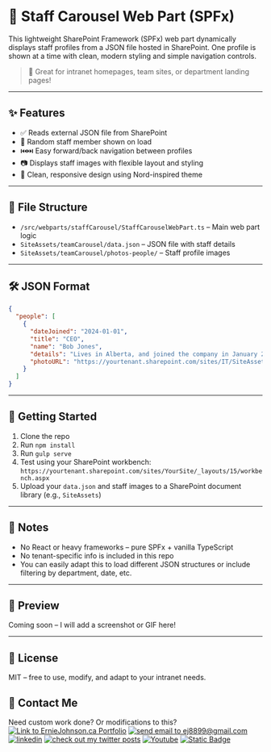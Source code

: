 # 👥 Staff Carousel Web Part (SPFx)

This lightweight SharePoint Framework (SPFx) web part dynamically displays staff profiles from a JSON file hosted in SharePoint. One profile is shown at a time with clean, modern styling and simple navigation controls.

> 📌 Great for intranet homepages, team sites, or department landing pages!

---

## ✨ Features

- ✅ Reads external JSON file from SharePoint
- 🎯 Random staff member shown on load
- ⏮️⏭️ Easy forward/back navigation between profiles
- 📷 Displays staff images with flexible layout and styling
- 🎨 Clean, responsive design using Nord-inspired theme

---

## 📂 File Structure

- `/src/webparts/staffCarousel/StaffCarouselWebPart.ts` – Main web part logic
- `SiteAssets/teamCarousel/data.json` – JSON file with staff details
- `SiteAssets/teamCarousel/photos-people/` – Staff profile images

---

## 🛠 JSON Format

```json
{
  "people": [
    {
      "dateJoined": "2024-01-01",
      "title": "CEO",
      "name": "Bob Jones",
      "details": "Lives in Alberta, and joined the company in January 2024.",
      "photoURL": "https://yourtenant.sharepoint.com/sites/IT/SiteAssets/teamCarousel/photos-people/jr.jpg"
    }
  ]
}
```

---

## 🚀 Getting Started

1. Clone the repo
2. Run `npm install`
3. Run `gulp serve`
4. Test using your SharePoint workbench:  
   `https://yourtenant.sharepoint.com/sites/YourSite/_layouts/15/workbench.aspx`
5. Upload your `data.json` and staff images to a SharePoint document library (e.g., `SiteAssets`)

---

## 🧼 Notes

- No React or heavy frameworks – pure SPFx + vanilla TypeScript
- No tenant-specific info is included in this repo
- You can easily adapt this to load different JSON structures or include filtering by department, date, etc.

---

## 📸 Preview

Coming soon – I will add a screenshot or GIF here!

---

## 🔐 License

MIT – free to use, modify, and adapt to your intranet needs.

## 📧 Contact Me

Need custom work done?  Or modifications to this?
<a href="https://erniejohnson.ca"><img alt="Link to ErnieJohnson.ca Portfolio" src="https://img.shields.io/badge/PORTFOLIO-8A2BE2?style=for-the-badge&logo=google%20home&logoColor=white"></a>&nbsp;<a href="mailto:ej8899@gmail.com" target="_blank"><img src="https://img.shields.io/badge/Gmail-D14836?style=for-the-badge&logo=gmail&logoColor=white" alt="send email to ej8899@gmail.com" /></a>&nbsp;<a href="https://www.linkedin.com/in/ernie-johnson/" target="_blank"><img src="https://img.shields.io/badge/LinkedIn-0077B5?style=for-the-badge&logo=linkedin&logoColor=white" alt="linkedin" /></a>&nbsp;<a href="https://twitter.com/ejdevscom" target="_blank"><img src="https://img.shields.io/badge/Twitter-1DA1F2?style=for-the-badge&logo=twitter&logoColor=white" alt="check out my twitter posts"/></a>&nbsp;<a href="https://www.youtube.com/@erniejohnsonca?sub_confirmation=1"><img alt="Youtube" title="Youtube" src="https://img.shields.io/badge/Youtube-red?style=for-the-badge&logo=youtube&logoColor=white"/></a>&nbsp;<a href="https://docs.google.com/document/d/1XCs8Z_gpaNc00l_rLoan0M1W8Td2Sg_DGThWnMTqOpc/edit?usp=sharing"><img alt="Static Badge" src="https://img.shields.io/badge/RESUME-8A2BE2?style=for-the-badge"></a>

